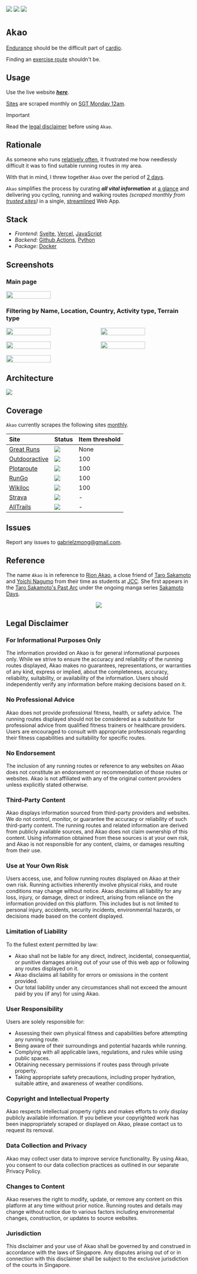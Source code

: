 [![](https://img.shields.io/badge/akao_1.0.0-passing-green)](https://github.com/gongahkia/akao/releases/tag/1.0.0) 
![](https://github.com/gongahkia/akao/actions/workflows/scrape-to-local.yml/badge.svg)
![](https://deploy-badge.vercel.app/vercel/akao-lyart)

# `Akao`

[Endurance](https://www.asics.com/sg/en-sg/mk/blog/article/how-to-improve-your-endurance?srsltid=AfmBOoqOyyg9B_q6uump-LDfLZwIIo_b92mBMke0z0bg_jKd2Ul8tqqD) should be the difficult part of [cardio](https://en.wikipedia.org/wiki/Aerobic_exercise).  

Finding an [exercise route](https://www.reddit.com/r/running/comments/rx0nkz/how_do_you_find_a_route_when_you_dont_know_the/?rdt=59295) shouldn't be.

## Usage

Use the live website [***here***](https://akao-lyart.vercel.app/).

[Sites](#coverage) are scraped monthly on [SGT Monday 12am](#architecture).

> [!IMPORTANT]  
> Read the [legal disclaimer](#legal-disclaimer) before using `Akao`.  

## Rationale

As someone who runs [relatively often](./asset/reference/me.jpeg), it frustrated me how needlessly difficult it was to find suitable running routes in my area.

With that in mind, I threw together `Akao` over the period of [2 days](https://github.com/gongahkia/akao/commit/07beec228a9627be5bd0a2cccb9b84ce584ce9ef).

`Akao` simplifies the process by curating ***all vital information*** at [a glance](#screenshots) and delivering you cycling, running and walking routes *(scraped monthly from [trusted sites](#coverage))* in a single, [streamlined](https://www.oracle.com/sg/retail/omnichannel/what-is-omnichannel/) Web App.

## Stack

* *Frontend*: [Svelte](https://svelte.dev/), [Vercel](https://vercel.com/), [JavaScript](https://developer.mozilla.org/en-US/docs/Web/JavaScript)
* *Backend*: [Github Actions](https://github.com/features/actions), [Python](https://www.python.org/)
* *Package*: [Docker](https://www.docker.com/)

## Screenshots

### Main page

<div style="display: flex; justify-content: space-between;">
  <img src="./asset/reference/1.png" width="49%">
</div>

### Filtering by Name, Location, Country, Activity type, Terrain type

<div style="display: flex; justify-content: space-between;">
  <img src="./asset/reference/2.png" width="49%">
  <img src="./asset/reference/3.png" width="49%">
</div>

<br>

<div style="display: flex; justify-content: space-between;">
  <img src="./asset/reference/4.png" width="49%">
  <img src="./asset/reference/5.png" width="49%">
</div>

<br>

<div style="display: flex; justify-content: space-between;">
  <img src="./asset/reference/6.png" width="49%">
</div>

## Architecture

![](./asset/reference/architecture.png)

## Coverage

`Akao` currently scrapes the following sites [monthly](#architecture).

| Site | Status | Item threshold |
| :--- | :--- | :--- |
| [Great Runs](https://greatruns.com/) | ![](https://img.shields.io/badge/Status-Supported-brightgreen) | None |
| [Outdooractive](https://www.outdooractive.com/en/) | ![](https://img.shields.io/badge/Status-Supported-brightgreen) | 100 |
| [Plotaroute](https://www.plotaroute.com/) | ![](https://img.shields.io/badge/Status-Supported-brightgreen) | 100 |
| [RunGo](https://www.rungoapp.com/) | ![](https://img.shields.io/badge/Status-Supported-brightgreen) | 100 |
| [Wikiloc](https://www.wikiloc.com/) | ![](https://img.shields.io/badge/Status-Supported-brightgreen) | 100 | 
| [Strava](https://www.strava.com/) | ![](https://img.shields.io/badge/Status-Unsupported-red) | - |
| [AllTrails](https://www.alltrails.com/) | ![](https://img.shields.io/badge/Status-Unsupported-red) | - |

## Issues

Report any issues to [gabrielzmong@gmail.com](mailto:gabrielzmong@gmail.com).

## Reference

The name `Akao` is in reference to [Rion Akao](https://sakamoto-days.fandom.com/wiki/Rion_Akao), a close friend of [Taro Sakamoto](https://sakamoto-days.fandom.com/wiki/Taro_Sakamoto) and [Yoichi Nagumo](https://sakamoto-days.fandom.com/wiki/Yoichi_Nagumo) from their time as students at [JCC](https://sakamoto-days.fandom.com/wiki/Japan_Clear_Creation). She first appears in the [Taro Sakamoto's Past Arc](https://sakamoto-days.fandom.com/wiki/Taro_Sakamoto%27s_Past_Arc) under the ongoing manga series [Sakamoto Days](https://sakamoto-days.fandom.com/wiki/Sakamoto_Days_Wiki).

<div align="center">
    <img src="./asset/logo/akao.webp">
</div>

## Legal Disclaimer

### For Informational Purposes Only

The information provided on Akao is for general informational purposes only. While we strive to ensure the accuracy and reliability of the running routes displayed, Akao makes no guarantees, representations, or warranties of any kind, express or implied, about the completeness, accuracy, reliability, suitability, or availability of the information. Users should independently verify any information before making decisions based on it.

### No Professional Advice

Akao does not provide professional fitness, health, or safety advice. The running routes displayed should not be considered as a substitute for professional advice from qualified fitness trainers or healthcare providers. Users are encouraged to consult with appropriate professionals regarding their fitness capabilities and suitability for specific routes.

### No Endorsement

The inclusion of any running routes or reference to any websites on Akao does not constitute an endorsement or recommendation of those routes or websites. Akao is not affiliated with any of the original content providers unless explicitly stated otherwise.

### Third-Party Content

Akao displays information sourced from third-party providers and websites. We do not control, monitor, or guarantee the accuracy or reliability of such third-party content. The running routes and related information are derived from publicly available sources, and Akao does not claim ownership of this content. Using information obtained from these sources is at your own risk, and Akao is not responsible for any content, claims, or damages resulting from their use.

### Use at Your Own Risk

Users access, use, and follow running routes displayed on Akao at their own risk. Running activities inherently involve physical risks, and route conditions may change without notice. Akao disclaims all liability for any loss, injury, or damage, direct or indirect, arising from reliance on the information provided on this platform. This includes but is not limited to personal injury, accidents, security incidents, environmental hazards, or decisions made based on the content displayed.

### Limitation of Liability

To the fullest extent permitted by law:

* Akao shall not be liable for any direct, indirect, incidental, consequential, or punitive damages arising out of your use of this web app or following any routes displayed on it.
* Akao disclaims all liability for errors or omissions in the content provided.
* Our total liability under any circumstances shall not exceed the amount paid by you (if any) for using Akao.

### User Responsibility

Users are solely responsible for:

* Assessing their own physical fitness and capabilities before attempting any running route.
* Being aware of their surroundings and potential hazards while running.
* Complying with all applicable laws, regulations, and rules while using public spaces.
* Obtaining necessary permissions if routes pass through private property.
* Taking appropriate safety precautions, including proper hydration, suitable attire, and awareness of weather conditions.

### Copyright and Intellectual Property

Akao respects intellectual property rights and makes efforts to only display publicly available information. If you believe your copyrighted work has been inappropriately scraped or displayed on Akao, please contact us to request its removal.

### Data Collection and Privacy

Akao may collect user data to improve service functionality. By using Akao, you consent to our data collection practices as outlined in our separate Privacy Policy.

### Changes to Content

Akao reserves the right to modify, update, or remove any content on this platform at any time without prior notice. Running routes and details may change without notice due to various factors including environmental changes, construction, or updates to source websites.

### Jurisdiction

This disclaimer and your use of Akao shall be governed by and construed in accordance with the laws of Singapore. Any disputes arising out of or in connection with this disclaimer shall be subject to the exclusive jurisdiction of the courts in Singapore.
